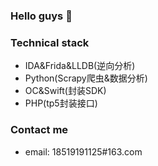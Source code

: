 
### Hello guys 👋


### Technical stack

- IDA&Frida&LLDB(逆向分析)
- Python(Scrapy爬虫&数据分析)
- OC&Swift(封装SDK)
- PHP(tp5封装接口)

### Contact me
- email: 18519191125#163.com
